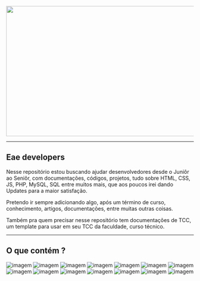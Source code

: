 <p align="center">
  <img width="1200" height="350" src="https://www.techreviews.com.br/wp-content/uploads/2020/04/VZI-0-monitor-hd-davidx-rq7e1qwspey-unsplash-scaled.jpg">
</p>

---

## Eae developers

Nesse repositório estou buscando ajudar desenvolvedores desde o Juniôr ao Seniôr, com documentações, códigos, projetos, tudo sobre
HTML, CSS, JS, PHP, MySQL, SQL entre muitos mais, que aos poucos irei dando Updates para a maior satisfação.

Pretendo ir sempre adicionando algo, após um término de curso, conhecimento, artigos, documentações, entre muitas outras coisas.

Também pra quem precisar nesse repositório tem documentações de TCC, um template para usar em seu TCC da faculdade, curso técnico.

---

## O que contém ? 

![imagem](https://img.shields.io/badge/JavaScript-F7DF1E?style=for-the-badge&logo=javascript&logoColor=black)
![imagem](https://img.shields.io/badge/HTML5-E34F26?style=for-the-badge&logo=html5&logoColor=white)
![imagem](https://img.shields.io/badge/PHP-777BB4?style=for-the-badge&logo=php&logoColor=white)
![imagem](https://img.shields.io/badge/PostgreSQL-336791?style=for-the-badge&logo=postgresql&logoColor=white)
![imagem](https://img.shields.io/badge/CSS3-1572B6?style=for-the-badge&logo=css3&logoColor=white)
![imagem](https://img.shields.io/badge/Microsoft_SQL_Server-CC2927?style=for-the-badge&logo=microsoft-sql-server&logoColor=white)
![imagem](https://img.shields.io/badge/MySQL-4479A1?style=for-the-badge&logo=mysql&logoColor=white)
![imagem](https://img.shields.io/badge/Visual_Studio_Code-007ACC?style=for-the-badge&logo=visual-studio-code&logoColor=white)
![imagem](https://img.shields.io/badge/WordPress-21759B?style=for-the-badge&logo=wordpress&logoColor=white)
![imagem](https://img.shields.io/badge/jQuery-0769AD?style=for-the-badge&logo=jquery&logoColor=white)
![imagem](https://img.shields.io/badge/Oracle-F80000?style=for-the-badge&logo=oracle&logoColor=white)
![imagem](https://img.shields.io/badge/Git-F05032?style=for-the-badge&logo=git&logoColor=white)
![imagem](https://img.shields.io/badge/GitHub-181717?style=for-the-badge&logo=github&logoColor=white)
![imagem](https://img.shields.io/badge/C_Sharp-239120?style=for-the-badge&logo=c-sharp&logoColor=white)

